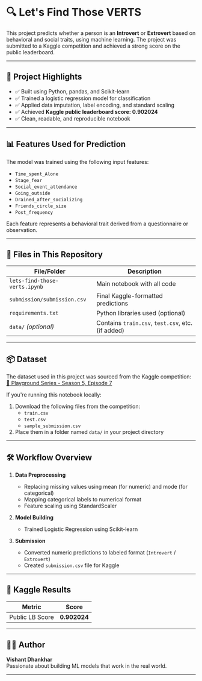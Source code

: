 # 🔍 Let's Find Those VERTS

This project predicts whether a person is an **Introvert** or **Extrovert** based on behavioral and social traits, using machine learning. The project was submitted to a Kaggle competition and achieved a strong score on the public leaderboard.

---

## 🧠 Project Highlights

- ✅ Built using Python, pandas, and Scikit-learn
- ✅ Trained a logistic regression model for classification
- ✅ Applied data imputation, label encoding, and standard scaling
- ✅ Achieved **Kaggle public leaderboard score: 0.902024**
- ✅ Clean, readable, and reproducible notebook

---

## 📊 Features Used for Prediction

The model was trained using the following input features:

- `Time_spent_Alone`
- `Stage_fear`
- `Social_event_attendance`
- `Going_outside`
- `Drained_after_socializing`
- `Friends_circle_size`
- `Post_frequency`

Each feature represents a behavioral trait derived from a questionnaire or observation.

---

## 📁 Files in This Repository

| File/Folder                  | Description                                        |
|-----------------------------|----------------------------------------------------|
| `lets-find-those-verts.ipynb` | Main notebook with all code                      |
| `submission/submission.csv` | Final Kaggle-formatted predictions                |
| `requirements.txt`          | Python libraries used (optional)                  |
| `data/` *(optional)*        | Contains `train.csv`, `test.csv`, etc. (if added) |

---

## 📦 Dataset

The dataset used in this project was sourced from the Kaggle competition:  
[🔗 Playground Series - Season 5, Episode 7](https://www.kaggle.com/competitions/playground-series-s5e7)

If you're running this notebook locally:

1. Download the following files from the competition:
   - `train.csv`
   - `test.csv`
   - `sample_submission.csv`
2. Place them in a folder named `data/` in your project directory

---

## 🛠️ Workflow Overview

1. **Data Preprocessing**
   - Replacing missing values using mean (for numeric) and mode (for categorical)
   - Mapping categorical labels to numerical format
   - Feature scaling using StandardScaler

2. **Model Building**
   - Trained Logistic Regression using Scikit-learn

3. **Submission**
   - Converted numeric predictions to labeled format (`Introvert` / `Extrovert`)
   - Created `submission.csv` file for Kaggle

---

## 🏁 Kaggle Results

| Metric         | Score     |
|----------------|-----------|
| Public LB Score| **0.902024** |

---

## 🙋‍♂️ Author

**Vishant Dhankhar**  
Passionate about building ML models that work in the real world.

---

